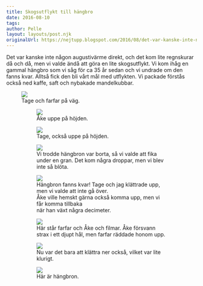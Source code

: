 ```yaml
---
title: Skogsutflykt till hängbro
date: 2016-08-10
tags:
author: Pelle
layout: layouts/post.njk
originalUrl: https://nejtupp.blogspot.com/2016/08/det-var-kanske-inte-nagon-augustivarme.html
---
```


Det var kanske inte någon augustivärme direkt, och det kom lite regnskurar då och då, men vi valde ändå att göra en lite skogsutflykt. Vi kom ihåg en gammal hängbro som vi såg för ca 35 år sedan och vi undrade om den fanns kvar. Alltså fick den bli vårt mål med utflykten. Vi packade förstås också ned kaffe, saft och nybakade mandelkubbar.

<figure>
    <img src="../../../img/2016/08/Skogsutflykt_8.jpg">
    <figcaption>Tage och farfar på väg.</i>
<figure>
    <img src="../../../img/2016/08/Skogsutflykt_1.jpg">
    <figcaption>Åke uppe på höjden.</figcaption>
</figure>
<figure>
    <img src="../../../img/2016/08/Skogsutflykt_2.jpg">
    <figcaption>Tage, också uppe på höjden.</figcaption>
</figure>
<figure>
    <img src="../../../img/2016/08/Skogsutflykt_3.jpg">
    <figcaption>Vi trodde hängbron var borta, så vi valde att fika under en gran. Det kom några droppar, men vi blev inte så blöta.</figcaption>
</figure>
<figure>
    <img src="../../../img/2016/08/Skogsutflykt_4.jpg">
    <figcaption>Hängbron fanns kvar! Tage och jag klättrade upp, men vi valde att inte gå över. <br>Åke ville hemskt gärna också komma upp, men vi får komma tillbaka <br>när han växt några decimeter.</figcaption>
</figure>
<figure>
    <img src="../../../img/2016/08/Skogsutflykt_5.jpg">
    <figcaption>Här står farfar och Åke och filmar. Åke försvann strax i ett djupt hål, men farfar räddade honom upp.</figcaption>
</figure>

<figure>
    <img src="../../../img/2016/08/Skogsutflykt_6.jpg">
    <figcaption>Nu var det bara att klättra ner också, vilket var lite klurigt.</figcaption>
</figure>
<figure>
    <img src="../../../img/2016/08/Skogsutflykt_7.jpg">
    <figcaption>Här är hängbron.</figcaption>
</figure>
